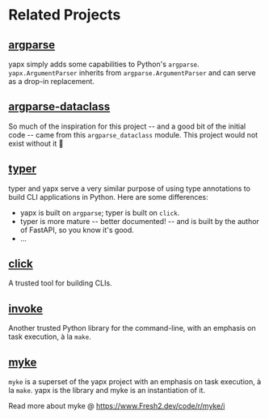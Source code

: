 # Related Projects

## [argparse](https://docs.python.org/3/library/argparse.html)

yapx simply adds some capabilities to Python's `argparse`. `yapx.ArgumentParser` inherits from `argparse.ArgumentParser` and can serve as a drop-in replacement.

## [argparse-dataclass](https://github.com/mivade/argparse_dataclass)

So much of the inspiration for this project -- and a good bit of the initial code -- came from this `argparse_dataclass` module. This project would not exist without it :pray:

## [typer](https://github.com/tiangolo/typer)

typer and yapx serve a very similar purpose of using type annotations to build CLI applications in Python. Here are some differences:

- yapx is built on `argparse`; typer is built on `click`.
- typer is more mature -- better documented! -- and is built by the author of FastAPI, so you know it's good.
- ...

## [click](https://github.com/pallets/click)

A trusted tool for building CLIs.


## [invoke](https://github.com/pyinvoke/invoke)

Another trusted Python library for the command-line, with an emphasis on task execution, à la `make`.

## [myke](https://github.com/fresh2dev/myke)

`myke` is a superset of the yapx project with an emphasis on task execution, à la `make`. yapx is the library and myke is an instantiation of it.

Read more about myke @ https://www.Fresh2.dev/code/r/myke/i
